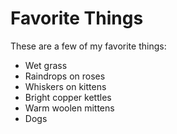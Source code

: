 # Favorite Things

These are a few of my favorite things:

- Wet grass
- Raindrops on roses
- Whiskers on kittens
- Bright copper kettles
- Warm woolen mittens
- Dogs
